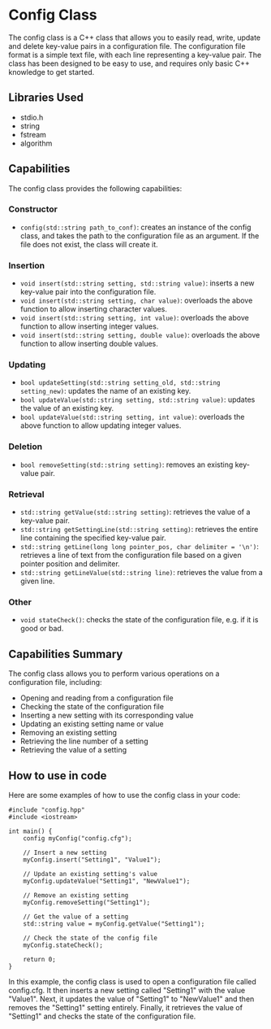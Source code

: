 # Config Class
The config class is a C++ class that allows you to easily read, write, update and delete key-value pairs in a configuration file. The configuration file format is a simple text file, with each line representing a key-value pair. The class has been designed to be easy to use, and requires only basic C++ knowledge to get started.

## Libraries Used
- stdio.h
- string
- fstream
- algorithm

## Capabilities
The config class provides the following capabilities:

### Constructor
- `config(std::string path_to_conf)`: creates an instance of the config class, and takes the path to the configuration file as an argument. If the file does not exist, the class will create it.

### Insertion
- `void insert(std::string setting, std::string value)`: inserts a new key-value pair into the configuration file.
- `void insert(std::string setting, char value)`: overloads the above function to allow inserting character values.
- `void insert(std::string setting, int value)`: overloads the above function to allow inserting integer values.
- `void insert(std::string setting, double value)`: overloads the above function to allow inserting double values.

### Updating
- `bool updateSetting(std::string setting_old, std::string setting_new)`: updates the name of an existing key.
- `bool updateValue(std::string setting, std::string value)`: updates the value of an existing key.
- `bool updateValue(std::string setting, int value)`: overloads the above function to allow updating integer values.

### Deletion
- `bool removeSetting(std::string setting)`: removes an existing key-value pair.

### Retrieval
- `std::string getValue(std::string setting)`: retrieves the value of a key-value pair.
- `std::string getSettingLine(std::string setting)`: retrieves the entire line containing the specified key-value pair.
- `std::string getLine(long long pointer_pos, char delimiter = '\n')`: retrieves a line of text from the configuration file based on a given pointer position and delimiter.
- `std::string getLineValue(std::string line)`: retrieves the value from a given line.

### Other
- `void stateCheck()`: checks the state of the configuration file, e.g. if it is good or bad.

## Capabilities Summary
The config class allows you to perform various operations on a configuration file, including:
- Opening and reading from a configuration file
- Checking the state of the configuration file
- Inserting a new setting with its corresponding value
- Updating an existing setting name or value
- Removing an existing setting
- Retrieving the line number of a setting
- Retrieving the value of a setting

## How to use in code
Here are some examples of how to use the config class in your code:

~~~~~
#include "config.hpp"
#include <iostream>

int main() {
    config myConfig("config.cfg");

    // Insert a new setting
    myConfig.insert("Setting1", "Value1");

    // Update an existing setting's value
    myConfig.updateValue("Setting1", "NewValue1");

    // Remove an existing setting
    myConfig.removeSetting("Setting1");

    // Get the value of a setting
    std::string value = myConfig.getValue("Setting1");

    // Check the state of the config file
    myConfig.stateCheck();

    return 0;
}
~~~~~

In this example, the config class is used to open a configuration file called config.cfg. It then inserts a new setting called "Setting1" with the value "Value1". Next, it updates the value of "Setting1" to "NewValue1" and then removes the "Setting1" setting entirely. Finally, it retrieves the value of "Setting1" and checks the state of the configuration file.
